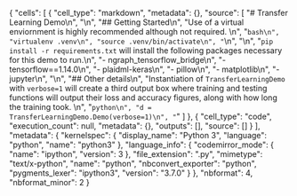 {
 "cells": [
  {
   "cell_type": "markdown",
   "metadata": {},
   "source": [
    "# Transfer Learning Demo\n",
    "\n",
    "## Getting Started\n",
    "Use of a virtual enviornment is highly recommended although not required. \n",
    "```bash\n",
    "virtualenv .venv\n",
    "source .venv/bin/activate\n",
    "```\n",
    "\n",
    "`pip install -r requirements.txt` will install the following packages necessary for this demo to run.\n",
    "- ngraph_tensorflow_bridge\n",
    "- tensorflow==1.14.0\n",
    "- plaidml-keras\n",
    "- pillow\n",
    "- matplotlib\n",
    "- jupyter\n",
    "\n",
    "## Other details\n",
    "Instantiation of `TransferLearningDemo` with `verbose=1` will create a third output box where training and testing functions will output their loss and accuracy figures, along with how long the training took. \n",
    "```python\n",
    "d = TransferLearningDemo.Demo(verbose=1)\n",
    "```"
   ]
  },
  {
   "cell_type": "code",
   "execution_count": null,
   "metadata": {},
   "outputs": [],
   "source": []
  }
 ],
 "metadata": {
  "kernelspec": {
   "display_name": "Python 3",
   "language": "python",
   "name": "python3"
  },
  "language_info": {
   "codemirror_mode": {
    "name": "ipython",
    "version": 3
   },
   "file_extension": ".py",
   "mimetype": "text/x-python",
   "name": "python",
   "nbconvert_exporter": "python",
   "pygments_lexer": "ipython3",
   "version": "3.7.0"
  }
 },
 "nbformat": 4,
 "nbformat_minor": 2
}
